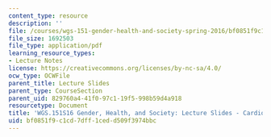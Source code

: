 ```yaml
---
content_type: resource
description: ''
file: /courses/wgs-151-gender-health-and-society-spring-2016/bf0851f9c1cd7dff1cedd509f3974bbc_MITWGS_151S16_Week2.pdf
file_size: 1692503
file_type: application/pdf
learning_resource_types:
- Lecture Notes
license: https://creativecommons.org/licenses/by-nc-sa/4.0/
ocw_type: OCWFile
parent_title: Lecture Slides
parent_type: CourseSection
parent_uid: 829760a4-41f0-97c1-19f5-998b59d4a918
resourcetype: Document
title: 'WGS.151S16 Gender, Health, and Society: Lecture Slides - Cardiovascular Disease'
uid: bf0851f9-c1cd-7dff-1ced-d509f3974bbc
---
```

